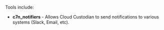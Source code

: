 Tools include:

* **c7n_notifiers** - Allows Cloud Custodian to send notifications to various systems (Slack, Email, etc).